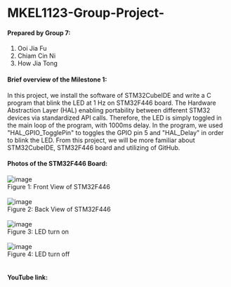 # MKEL1123-Group-Project-

#### Prepared by Group 7:
1. Ooi Jia Fu
2. Chiam Cin Ni
3. How Jia Tong  

#### Brief overview of the Milestone 1:<br />
In this project, we install the software of STM32CubeIDE and write a C program that blink the LED at 1 Hz on STM32F446 board. The Hardware Abstraction Layer (HAL) enabling portability between different STM32 devices via standardized API calls.
Therefore, the LED is simply toggled in the main loop of the program, with 1000ms delay. In the  program, we used "HAL_GPIO_TogglePin" to toggles the GPIO pin 5 and "HAL_Delay" in order to blink the LED. From this project, we will be more familiar about STM32CubeIDE, STM32F446 board and utilizing of GitHub. <br />

#### Photos of the STM32F446 Board:<br />
![image](https://user-images.githubusercontent.com/105091269/167237753-54961359-d844-4c76-af4e-5e69d7668355.png) <br />
Figure 1: Front View of STM32F446<br /><br />
![image](https://user-images.githubusercontent.com/105091269/167237884-20072dc4-9750-4d1d-94b5-0d0a36c3e28b.png)<br />
Figure 2: Back View of STM32F446<br /><br />
![image](https://user-images.githubusercontent.com/105091269/167237996-6bf9d150-9081-433e-8100-283c985e692c.png)<br />
Figure 3: LED turn on<br /><br />
![image](https://user-images.githubusercontent.com/105091269/167238010-d1613b23-63f8-4426-a333-9883251ed12c.png)<br />
Figure 4: LED turn off<br /><br />

#### YouTube link:<br />

